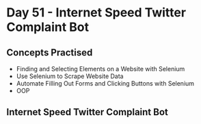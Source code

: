 # Day 51 - Internet Speed Twitter Complaint Bot
## Concepts Practised
- Finding and Selecting Elements on a Website with Selenium
- Use Selenium to Scrape Website Data
- Automate Filling Out Forms and Clicking Buttons with Selenium
- OOP
## Internet Speed Twitter Complaint Bot